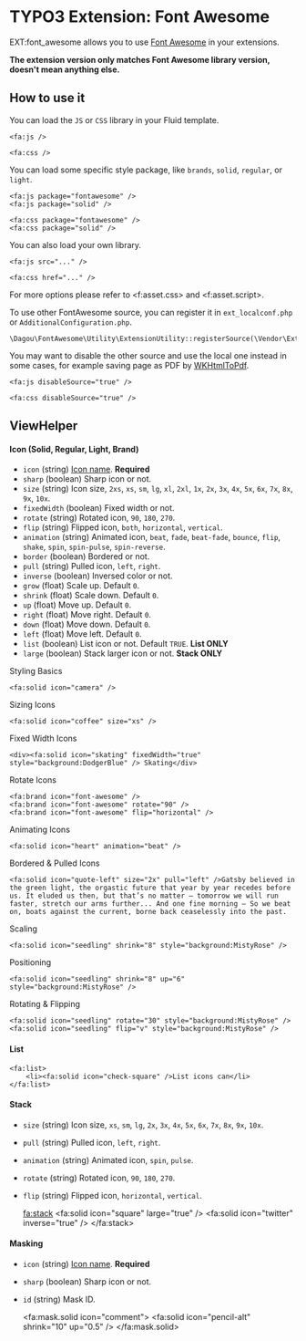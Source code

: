 # TYPO3 Extension: Font Awesome

EXT:font_awesome allows you to use [Font Awesome](https://fontawesome.com/) in your extensions.

**The extension version only matches Font Awesome library version, doesn't mean anything else.**

## How to use it
You can load the `JS` or `CSS` library in your Fluid template.

	<fa:js />

    <fa:css />

You can load some specific style package, like `brands`, `solid`, `regular`, or `light`.

    <fa:js package="fontawesome" />
    <fa:js package="solid" />
    
    <fa:css package="fontawesome" />
    <fa:css package="solid" />

You can also load your own library.

    <fa:js src="..." />
    
    <fa:css href="..." />

For more options please refer to &lt;f:asset.css&gt; and &lt;f:asset.script&gt;.

To use other FontAwesome source, you can register it in `ext_localconf.php` or `AdditionalConfiguration.php`.

    \Dagou\FontAwesome\Utility\ExtensionUtility::registerSource(\Vendor\Extension\Source::class);

You may want to disable the other source and use the local one instead in some cases, for example saving page as PDF by [WKHtmlToPdf](https://wkhtmltopdf.org/).

    <fa:js disableSource="true" />
    
    <fa:css disableSource="true" />

## ViewHelper
#### Icon (Solid, Regular, Light, Brand)
- `icon` (string) [Icon name](https://fontawesome.com/icons). **Required**
- `sharp` (boolean) Sharp icon or not.
- `size` (string) Icon size, `2xs`, `xs`, `sm`, `lg`, `xl`, `2xl`, `1x`, `2x`, `3x`, `4x`, `5x`, `6x`, `7x`, `8x`, `9x`, `10x`.
- `fixedWidth` (boolean) Fixed width or not.
- `rotate` (string) Rotated icon, `90`, `180`, `270`.
- `flip` (string) Flipped icon, `both`, `horizontal`, `vertical`.
- `animation` (string) Animated icon, `beat`, `fade`, `beat-fade`, `bounce`, `flip`, `shake`, `spin`, `spin-pulse`, `spin-reverse`.
- `border` (boolean) Bordered or not.
- `pull` (string) Pulled icon, `left`, `right`.
- `inverse` (boolean) Inversed color or not.
- `grow` (float) Scale up. Default `0`.
- `shrink` (float) Scale down. Default `0`.
- `up` (float) Move up. Default `0`.
- `right` (float) Move right. Default `0`.
- `down` (float) Move down. Default `0`.
- `left` (float) Move left. Default `0`.
- `list` (boolean) List icon or not. Default `TRUE`. **List ONLY**
- `large` (boolean) Stack larger icon or not. **Stack ONLY**

Styling Basics

    <fa:solid icon="camera" />

Sizing Icons

    <fa:solid icon="coffee" size="xs" />

Fixed Width Icons

    <div><fa:solid icon="skating" fixedWidth="true" style="background:DodgerBlue" /> Skating</div>

Rotate Icons

    <fa:brand icon="font-awesome" />
    <fa:brand icon="font-awesome" rotate="90" />
    <fa:brand icon="font-awesome" flip="horizontal" />

Animating Icons

    <fa:solid icon="heart" animation="beat" />

Bordered &amp; Pulled Icons

    <fa:solid icon="quote-left" size="2x" pull="left" />Gatsby believed in the green light, the orgastic future that year by year recedes before us. It eluded us then, but that’s no matter — tomorrow we will run faster, stretch our arms further... And one fine morning — So we beat on, boats against the current, borne back ceaselessly into the past.

Scaling

    <fa:solid icon="seedling" shrink="8" style="background:MistyRose" />

Positioning

    <fa:solid icon="seedling" shrink="8" up="6" style="background:MistyRose" />

Rotating & Flipping

    <fa:solid icon="seedling" rotate="30" style="background:MistyRose" />
    <fa:solid icon="seedling" flip="v" style="background:MistyRose" />

#### List

    <fa:list>
        <li><fa:solid icon="check-square" />List icons can</li>
    </fa:list>

#### Stack
- `size` (string) Icon size, `xs`, `sm`, `lg`, `2x`, `3x`, `4x`, `5x`, `6x`, `7x`, `8x`, `9x`, `10x`.
- `pull` (string) Pulled icon, `left`, `right`.
- `animation` (string) Animated icon, `spin`, `pulse`.
- `rotate` (string) Rotated icon, `90`, `180`, `270`.
- `flip` (string) Flipped icon, `horizontal`, `vertical`.


    <fa:stack>
        <fa:solid icon="square" large="true" />
        <fa:solid icon="twitter" inverse="true" />
    </fa:stack>

#### Masking
- `icon` (string) [Icon name](https://fontawesome.com/icons). **Required**
- `sharp` (boolean) Sharp icon or not.
- `id` (string) Mask ID.


    <fa:mask.solid icon="comment">
        <fa:solid icon="pencil-alt" shrink="10" up="0.5" />
    </fa:mask.solid>